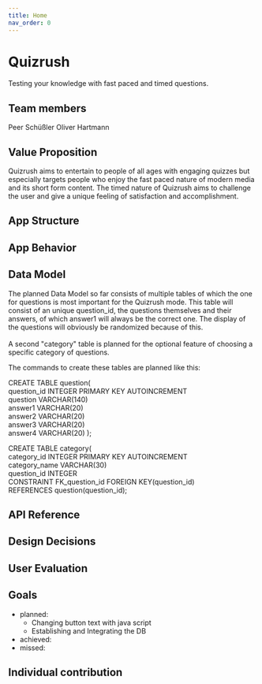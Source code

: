 ```yaml
---
title: Home
nav_order: 0
---
```

# Quizrush

Testing your knowledge with fast paced and timed questions.

## Team members
Peer Schüßler
Oliver Hartmann

## Value Proposition

Quizrush aims to entertain to people of all ages with engaging quizzes but especially targets people who enjoy the fast paced nature of modern media and its short form content. The timed nature of Quizrush aims to challenge the user and give a unique feeling of satisfaction and accomplishment.

## App Structure

## App Behavior

## Data Model

The planned Data Model so far consists of multiple tables of which the one for questions is most important for the Quizrush mode. This table will consist of an unique question_id, the questions themselves and their answers, of which answer1 will always be the correct one. The display of the questions will obviously be randomized because of this.<br> <br>A second "category" table is planned for the optional feature of choosing a specific category of questions.<br>

The commands to create these tables are planned like this:

CREATE TABLE question( <br>
	question_id INTEGER PRIMARY KEY AUTOINCREMENT <br>
	question VARCHAR(140) <br>
	answer1 VARCHAR(20) <br>
	answer2 VARCHAR(20) <br>
	answer3 VARCHAR(20) <br>
	answer4 VARCHAR(20)
);

CREATE TABLE category( <br>
	category_id INTEGER PRIMARY KEY AUTOINCREMENT <br>
	category_name VARCHAR(30) <br>
	question_id INTEGER <br>
	CONSTRAINT FK_question_id FOREIGN KEY(question_id) <br> REFERENCES question(question_id);

## API Reference

## Design Decisions

## User Evaluation

## Goals
- planned:<br>
  - Changing button text with java script<br>
  - Establishing and Integrating the DB<br>
- achieved:<br>
-  missed:<br>

## Individual contribution
